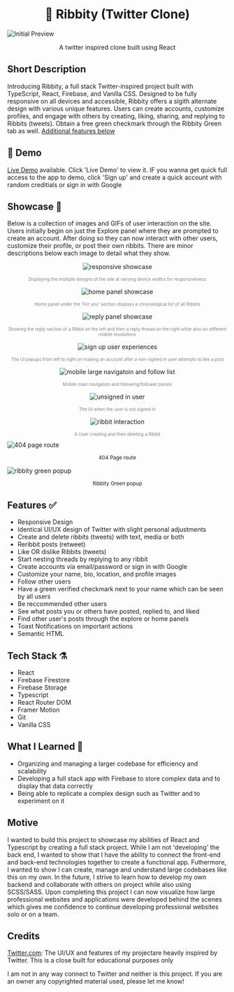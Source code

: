 <h1 align="center"> 🐸 Ribbity (Twitter Clone) </h1>
<img alt='Initial Preview' src='/src/media/FirstPreview.png'>

<p align='center'>A twitter inspired clone built using React</p>

## Short Description

Introducing Ribbity, a full stack Twitter-inspired project built with TypeScript, React, Firebase, and Vanilla CSS. Designed to be fully responsive on all devices and accessible, Ribbity offers a slgith alternate design with various unique features. Users can create accounts, customize profiles, and engage with others by creating, liking, sharing, and replying to Ribbits (tweets). Obtain a free green checkmark through the Ribbity Green tab as well. [Additional features below](https://github.com/tagtart1/ribbity/#features-)

## 🔴 Demo

[Live Demo](https://tweety-3dd86.web.app/) available. Click 'Live Demo' to view it. IF you wanna get quick full access to the app to demo, click 'Sign up' and create a quick account with random creditials or sign in with Google

## Showcase 🌟

Below is a collection of images and GIFs of user interaction on the site. Users initially begin on just the Explore panel where they are prompted to create an account. After doing so they can now interact with other users, customize their profile, or post their own ribbits. There are minor descriptions below each image to detail what they show.

<p align='center'><img alt='responsive showcase' src='/src/media/responsiveShowcase.gif'></p>
<p style="color:grey;font-size:10px;text-align:center;">Displaying the multiple designs of the site at varying device widths for responsiveness</p>
<p align='center'><img alt='home panel showcase' src='/src/media/markdownMedia/homeScreenshotFINAL.png'></p>
<p style="color:grey;font-size:10px;text-align:center;">Home panel under the 'For you' section displays a chronological list of all Ribbits</p>
<p align='center'><img alt='reply panel showcase' src='/src/media/markdownMedia/repliedExampleScreenshotFINAL.png'></p>
<p style="color:grey;font-size:10px;text-align:center;">Showing the reply section of a Ribbit on the left and then a reply thread on the right while also on different mobile resolutions</p>
<p align='center'><img alt='sign up user experiences' src='/src/media/markdownMedia/signupUX.png'></p>
<p style="color:grey;font-size:10px;text-align:center;">The UI popups from left to right on making an account after a non-signed in user attempts to like a post</p>
<p align='center'><img alt='mobile large navigatoin and follow list' src='/src/media/markdownMedia/MobileNavAndFollowFINALFINAL.png'></p>
<p style="color:grey;font-size:10px;text-align:center;" align='center'>Mobile main navigation and following/follower panels</p>
<p align='center'><img alt='unsigned in user' src='/src/media/markdownMedia/unsignUserFINAL.png'></p>
<p style="color:grey;font-size:10px;text-align:center;">The UI when the user is not signed in</p>
<p align='center'><img alt='ribbit interaction' src='/src/media/markdownMedia/ribbitInteractionEDITGIF.gif'></p>
<p style="color:grey;font-size:10px;text-align:center;">A User creating and then deleting a Ribbit</p>
<span align='center'><img alt='404 page route' src='/src/media/markdownMedia/invalidRouteFINAL.png'></span>
<p align='center'><sup >404 Page route</sup></p>
<span align='center'><img alt='ribbity green popup' src='/src/media/markdownMedia/ribbityGreenPopupFINAL.png'></span>
<p align='center'><sup '>Ribbity Green popup</sup></p>

## Features ✅

- Responsive Design
- Identical UI/UX design of Twitter with slight personal adjustments
- Create and delete ribbits (tweets) with text, media or both
- Reribbit posts (retweet)
- Like OR dislike Ribbits (tweets)
- Start nesting threads by replying to any ribbit
- Create accounts via email/password or sign in with Google
- Customize your name, bio, location, and profile images
- Follow other users
- Have a green verified checkmark next to your name which can be seen by all users
- Be reccommended other users
- See what posts you or others have posted, replied to, and liked
- Find other user's posts through the explore or home panels
- Toast Notifications on important actions
- Semantic HTML

## Tech Stack ⚗️

- React
- Firebase Firestore
- Firebase Storage
- Typescript
- React Router DOM
- Framer Motion
- Git
- Vanilla CSS

## What I Learned 📖

- Organizing and managing a larger codebase for efficiency and scalability
- Developing a full stack app with Firebase to store complex data and to display that data correctly
- Being able to replicate a complex design such as Twitter and to experiment on it

## Motive

I wanted to build this project to showcase my abilities of React and Typescript by creating a full stack project. While I am not 'developing' the back end, I wanted to show that I have the ability to connect the front-end and back-end technologies together to create a functional app. Futhermore, I wanted to show I can create, manage and understand large codebases like this on my own. In the future, I strive to learn how to develop my own backend and collaborate with others on project while also using SCSS/SASS. Upon completing this project I can now visualize how large professional websites and applications were developed behind the scenes which gives me confidence to continue developing professional websites solo or on a team.

## Credits

[Twitter.com](https://twitter.com): The UI/UX and features of my projectare heavily inspired by Twitter. This is a close built for educational purposes only

I am not in any way connect to Twitter and neither is this project. If you are an owner any copyrighted material used, please let me know!
